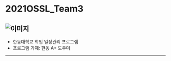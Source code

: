 # 2021OSSL_Team3
![이미지](https://cdn.pixabay.com/photo/2017/06/10/06/39/calender-2389150__340.png)
------------------
- 한동대학교 학업 일정관리 프로그램
- 프로그램 가제: 한동 A+ 도우미 
------------------
